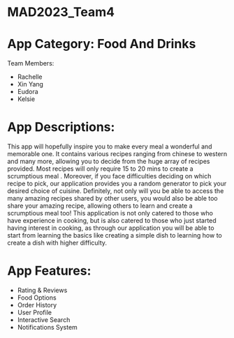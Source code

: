 # MAD2023_Team4

# App Category: Food And Drinks
<p>Team Members:
<ul>
  <li> Rachelle </li>
  <li> Xin Yang </li>
  <li> Eudora </li>
  <li> Kelsie </li>
  </li>
</ul>
</p>
  

# App Descriptions: 
This app will hopefully inspire you to make every meal a wonderful and memorable one. It contains various recipes ranging from chinese to western and many more, allowing you to decide from the huge array of recipes provided. Most recipes will only require 15 to 20 mins to create a scrumptious meal . Moreover, if you face difficulties deciding on which recipe to pick, our application provides you a random generator to pick your desired choice of cuisine. Definitely, not only will you be able to access the many amazing recipes shared by other users, you would also be able too share your amazing recipe, allowing others to learn and create a scrumptious meal too! This application is not only catered to those who have experience in cooking, but is also catered to those who just started having interest in cooking, as through our application you will be able to start from learning the basics like creating a simple dish to learning how to create a dish with higher difficulty.


# App Features: 
<p> 
  <ul>
    <li> Rating & Reviews</li>
    <li> Food Options</li>
    <li> Order History</li>
    <li> User Profile</li>
    <li> Interactive Search</li>
    <li> Notifications System</li>
  </ul>
</p>

      
